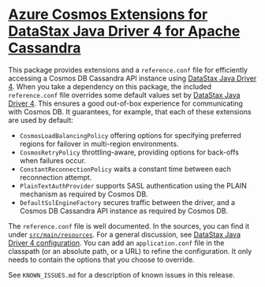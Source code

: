 # [Azure Cosmos Extensions for DataStax Java Driver 4 for Apache Cassandra][0]

This package provides extensions and a `reference.conf` file for efficiently accessing a Cosmos DB Cassandra API
instance using [DataStax Java Driver 4][1]. When you take a dependency on this package, the included `reference.conf` 
file overrides some default values set by [DataStax Java Driver 4][1]. This ensures a good out-of-box experience for 
communicating with Cosmos DB. It guarantees, for example, that each of these extensions are used by default:

- `CosmosLoadBalancingPolicy` offering options for specifying preferred regions for failover in multi-region environments.
- `CosmosRetryPolicy` throttling-aware, providing options for back-offs when failures occur.
- `ConstantReconnectionPolicy` waits a constant time between each reconnection attempt.
- `PlainTextAuthProvider` supports SASL authentication using the PLAIN mechanism as required by Cosmos DB.
- `DefaultSslEngineFactory` secures traffic between the driver, and a Cosmos DB Cassandra API instance as required by
  Cosmos DB.

The `reference.conf` file is well documented. In the sources, you can find it under [`src/main/resources`][3]. For a 
general discussion, see [DataStax Java Driver 4 configuration][2]. You can add an `application.conf` file in the 
classpath (or an absolute path, or a URL) to refine the configuration. It only needs to contain the options that you 
choose to override.

See `KNOWN_ISSUES.md` for a description of known issues in this release.

[0]: https://github.com/Azure/azure-cosmos-cassandra-extensions/blob/release/java-driver-4/1.1.3/driver-4/
[1]: https://docs.datastax.com/en/developer/java-driver/4.13/
[2]: https://docs.datastax.com/en/developer/java-driver/4.13/manual/core/configuration/
[3]: https://github.com/Azure/azure-cosmos-cassandra-extensions/blob/release/java-driver-4/1.1.3/driver-4/src/main/resources/reference.conf
